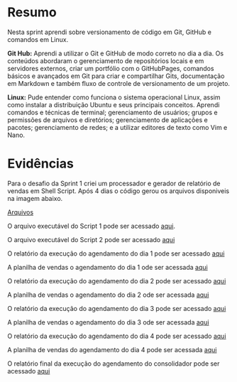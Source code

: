 # Resumo
Nesta sprint aprendi sobre versionamento de código em Git, GitHub e comandos em Linux. 

**Git Hub:** Aprendi a utilizar o Git e GitHub de modo correto no dia a dia. Os conteúdos abordaram o gerenciamento de repositórios locais e em servidores externos, criar um portfólio com o GitHubPages, comandos básicos e avançados em Git para criar e compartilhar Gits, documentação em Markdown e também fluxo de controle de versionamento de um projeto. 

**Linux:** Pude entender como funciona o sistema operacional Linux, assim como instalar a distribuição Ubuntu e seus principais conceitos. Aprendi comandos e técnicas de terminal; gerenciamento de usuários; grupos e permissões de arquivos e diretórios; gerenciamento de aplicações e pacotes; gerenciamento de redes; e a utilizar editores de texto como Vim e Nano.   



# Evidências

Para o desafio da Sprint 1 criei um processador e gerador de relatório de vendas em Shell Script. Após 4 dias o código gerou os arquivos disponiveis na imagem abaixo.

[Arquivos](Evidencias/resultados_desafio.png)

O arquivo executável do Script 1 pode ser acessado [aqui](Evidencias/processamento_de_vendas.sh).

O arquivo executável do Script 2 pode ser acessado [aqui](Evidencias/consolidador_de_processamento_de_vendas.sh)

O relatório da execução do agendamento do dia 1 pode ser acessado [aqui](Evidencias/relatorio-20241021.txt)

A planilha de vendas o agendamento do dia 1 ode ser acessada [aqui](Evidencias/backup-dados-20241021.zip)

O relatório da execução do agendamento do dia 2 pode ser acessado [aqui](Evidencias/relatorio-20241022.txt)

A planilha de vendas o agendamento do dia 2 ode ser acessada [aqui](Evidencias/backup-dados-20241022.zip)

O relatório da execução do agendamento do dia 3 pode ser acessado [aqui](Evidencias/relatorio-20241023.txt)

A planilha de vendas o agendamento do dia 3 ode ser acessada [aqui](Evidencias/backup-dados-20241023.zip)

O relatório da execução do agendamento do dia 4 pode ser acessado [aqui](Evidencias/relatorio-20241024.txt)

A planilha de vendas do agendamento do dia 4 pode ser acessada [aqui](Evidencias/backup-dados-20241024.zip)

O relatório final da execução do agendamento do consolidador pode ser acessado [aqui](Evidencias/relatorio_final.txt)
